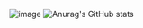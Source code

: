 
![image](https://github.com/ysahih/ysahih/assets/117702693/d3ca7dae-650e-4fff-ad77-a67d8f020383)
![Anurag's GitHub stats](https://github-readme-stats.vercel.app/api?username=ysahih&show_icons=true&theme=radical)
